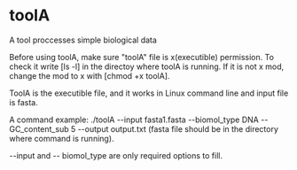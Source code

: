 # toolA
A tool proccesses simple biological data

Before using toolA, make sure "toolA" file is x(executible) permission. To check it write [ls -l] in the directoy where toolA is running. If it is not x mod, change the mod to x with [chmod +x toolA].

ToolA is the executible file, and it works in Linux command line and input file is fasta.

A command example: ./toolA --input fasta1.fasta --biomol_type DNA --GC_content_sub 5 --output output.txt (fasta file should be in the directory where command is running).

--input and -- biomol_type are only required options to fill.
